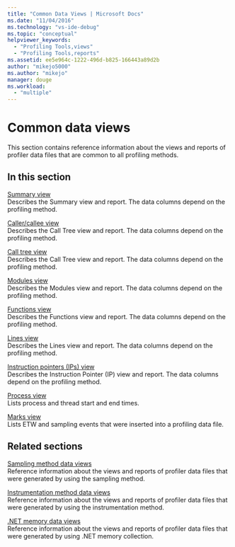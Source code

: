 ```yaml
---
title: "Common Data Views | Microsoft Docs"
ms.date: "11/04/2016"
ms.technology: "vs-ide-debug"
ms.topic: "conceptual"
helpviewer_keywords: 
  - "Profiling Tools,views"
  - "Profiling Tools,reports"
ms.assetid: ee5e964c-1222-496d-b825-166443a89d2b
author: "mikejo5000"
ms.author: "mikejo"
manager: douge
ms.workload: 
  - "multiple"
---
```

# Common data views
This section contains reference information about the views and reports of profiler data files that are common to all profiling methods.  
  
## In this section  
 [Summary view](../profiling/summary-view.md)  
 Describes the Summary view and report. The data columns depend on the profiling method.  
  
 [Caller/callee view](../profiling/caller-callee-view.md)  
 Describes the Call Tree view and report. The data columns depend on the profiling method.  
  
 [Call tree view](../profiling/call-tree-view.md)  
 Describes the Call Tree view and report. The data columns depend on the profiling method.  
  
 [Modules view](../profiling/modules-view.md)  
 Describes the Modules view and report. The data columns depend on the profiling method.  
  
 [Functions view](../profiling/functions-view.md)  
 Describes the Functions view and report. The data columns depend on the profiling method.  
  
 [Lines view](../profiling/lines-view.md)  
 Describes the Lines view and report. The data columns depend on the profiling method.  
  
 [Instruction pointers (IPs) view](../profiling/instruction-pointers-ips-view.md)  
 Describes the Instruction Pointer (IP) view and report. The data columns depend on the profiling method.  
  
 [Process view](../profiling/process-view.md)  
 Lists process and thread start and end times.  
  
 [Marks view](../profiling/marks-view.md)  
 Lists ETW and sampling events that were inserted into a profiling data file.  
  
## Related sections  
 [Sampling method data views](../profiling/profiler-sampling-method-data-views.md)  
 Reference information about the views and reports of profiler data files that were generated by using the sampling method.  
  
 [Instrumentation method data views](../profiling/instrumentation-method-data-views.md)  
 Reference information about the views and reports of profiler data files that were generated by using the instrumentation method.  
  
 [.NET memory data views](../profiling/dotnet-memory-data-views.md)  
 Reference information about the views and reports of profiler data files that were generated by using .NET memory collection.